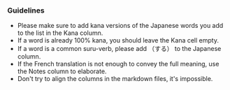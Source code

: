 ### Guidelines

* Please make sure to add kana versions of the Japanese words you add to the list in the Kana column.
* If a word is already 100% kana, you should leave the Kana cell empty.
* If a word is a common suru-verb, please add （する） to the Japanese column.
* If the French translation is not enough to convey the full meaning, use the Notes column to elaborate.
* Don't try to align the columns in the markdown files, it's impossible.

